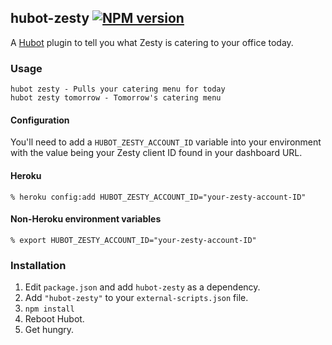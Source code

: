 ## hubot-zesty [![NPM version](https://badge.fury.io/js/hubot-zesty.png)](http://badge.fury.io/js/hubot-zesty)

A [Hubot](https://github.com/github/hubot) plugin to tell you what Zesty is catering to your office today.

### Usage

    hubot zesty - Pulls your catering menu for today
    hubot zesty tomorrow - Tomorrow's catering menu

#### Configuration

You'll need to add a `HUBOT_ZESTY_ACCOUNT_ID` variable into your environment with the value being your Zesty client ID found in your dashboard URL.

#### Heroku

    % heroku config:add HUBOT_ZESTY_ACCOUNT_ID="your-zesty-account-ID"

#### Non-Heroku environment variables

    % export HUBOT_ZESTY_ACCOUNT_ID="your-zesty-account-ID"

### Installation
1. Edit `package.json` and add `hubot-zesty` as a dependency.
2. Add `"hubot-zesty"` to your `external-scripts.json` file.
3. `npm install`
4. Reboot Hubot.
5. Get hungry.
